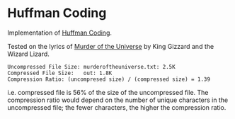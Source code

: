 # Huffman Coding

Implementation of [Huffman Coding](https://en.wikipedia.org/wiki/Huffman_coding). 

Tested on the lyrics of [Murder of the Universe](https://www.youtube.com/watch?v=4zUPTPlkqDg) by King Gizzard and the Wizard Lizard.

```
Uncompressed File Size: murderoftheuniverse.txt: 2.5K
Compressed File Size:   out: 1.8K
Compression Ratio: (uncompresed size) / (compressed size) = 1.39
```

i.e. compressed file is 56% of the size of the uncompressed file. The compression ratio would depend on the number of unique characters in the uncompressed file; the fewer characters, the higher the compression ratio.
